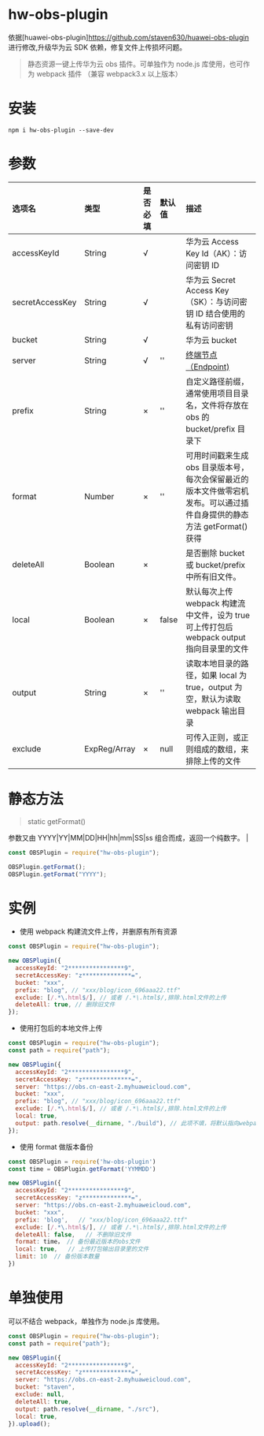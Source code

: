 # hw-obs-plugin

依据[huawei-obs-plugin]https://github.com/staven630/huawei-obs-plugin 进行修改,升级华为云 SDK 依赖，修复文件上传损坏问题。

> 静态资源一键上传华为云 obs 插件。可单独作为 node.js 库使用，也可作为 webpack 插件 （兼容 webpack3.x 以上版本）

# 安装

```
npm i hw-obs-plugin --save-dev
```

# 参数

| 选项名          | 类型                 | 是否必填 | 默认值 | 描述                                                                                                                  |
| :-------------- | :------------------- | :------- | :----- | :-------------------------------------------------------------------------------------------------------------------- |
| accessKeyId     | String               | √        |        | 华为云 Access Key Id（AK）：访问密钥 ID                                                                               |
| secretAccessKey | String               | √        |        | 华为云 Secret Access Key（SK）：与访问密钥 ID 结合使用的私有访问密钥                                                  |
| bucket          | String               | √        |        | 华为云 bucket                                                                                                         |
| server          | String               | √        | ''     | [终端节点（Endpoint)](https://developer.huaweicloud.com/endpoint?OBS)                                                 |
| prefix          | String               | ×        | ''     | 自定义路径前缀，通常使用项目目录名，文件将存放在 obs 的 bucket/prefix 目录下                                          |
| format          | Number               | ×        | ''     | 可用时间戳来生成 obs 目录版本号，每次会保留最近的版本文件做零宕机发布。可以通过插件自身提供的静态方法 getFormat()获得 |
| deleteAll       | Boolean              | ×        |        | 是否删除 bucket 或 bucket/prefix 中所有旧文件。                                                                       |
| local           | Boolean              | ×        | false  | 默认每次上传 webpack 构建流中文件，设为 true 可上传打包后 webpack output 指向目录里的文件                             |
| output          | String               | ×        | ''     | 读取本地目录的路径，如果 local 为 true，output 为空，默认为读取 webpack 输出目录                                      |
| exclude         | ExpReg/Array<ExpReg> | ×        | null   | 可传入正则，或正则组成的数组，来排除上传的文件                                                                        |

# 静态方法

> static getFormat()

参数又由 YYYY|YY|MM|DD|HH|hh|mm|SS|ss 组合而成，返回一个纯数字。
|

```javascript
const OBSPlugin = require("hw-obs-plugin");

OBSPlugin.getFormat();
OBSPlugin.getFormat("YYYY");
```

# 实例

- 使用 webpack 构建流文件上传，并删原有所有资源

```javascript
const OBSPlugin = require("hw-obs-plugin");

new OBSPlugin({
  accessKeyId: "2****************9",
  secretAccessKey: "z**************=",
  bucket: "xxx",
  prefix: "blog", // "xxx/blog/icon_696aaa22.ttf"
  exclude: [/.*\.html$/], // 或者 /.*\.html$/,排除.html文件的上传
  deleteAll: true, // 删除旧文件
});
```

- 使用打包后的本地文件上传

```javascript
const OBSPlugin = require("hw-obs-plugin");
const path = require("path");

new OBSPlugin({
  accessKeyId: "2****************9",
  secretAccessKey: "z**************=",
  server: "https://obs.cn-east-2.myhuaweicloud.com",
  bucket: "xxx",
  prefix: "blog", // "xxx/blog/icon_696aaa22.ttf"
  exclude: [/.*\.html$/], // 或者 /.*\.html$/,排除.html文件的上传
  local: true,
  output: path.resolve(__dirname, "./build"), // 此项不填，将默认指向webpack/vue-cli等工具输出目录
});
```

- 使用 format 做版本备份

```javascript
const OBSPlugin = require('hw-obs-plugin')
const time = OBSPlugin.getFormat('YYMMDD')

new OBSPlugin({
  accessKeyId: "2****************9",
  secretAccessKey: "z**************=",
  server: "https://obs.cn-east-2.myhuaweicloud.com",
  bucket: "xxx",
  prefix: 'blog',   // "xxx/blog/icon_696aaa22.ttf"
  exclude: [/.*\.html$/], // 或者 /.*\.html$/,排除.html文件的上传
  deleteAll: false,	  // 不删除旧文件
  format: time， // 备份最近版本的obs文件
  local: true,   // 上传打包输出目录里的文件
  limit: 10  // 备份版本数量
})
```

# 单独使用

可以不结合 webpack，单独作为 node.js 库使用。

```javascript
const OBSPlugin = require("hw-obs-plugin");
const path = require("path");

new OBSPlugin({
  accessKeyId: "2****************9",
  secretAccessKey: "z**************=",
  server: "https://obs.cn-east-2.myhuaweicloud.com",
  bucket: "staven",
  exclude: null,
  deleteAll: true,
  output: path.resolve(__dirname, "./src"),
  local: true,
}).upload();
```
